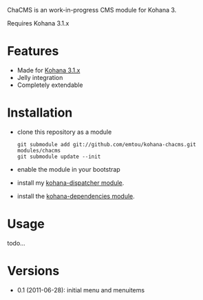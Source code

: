 ChaCMS is an work-in-progress CMS module for Kohana 3.

Requires Kohana 3.1.x

# Features

* Made for [Kohana 3.1.x](http://github.com/kohana/kohana)
* Jelly integration
* Completely extendable

# Installation

* clone this repository as a module

    ```shell
    git submodule add git://github.com/emtou/kohana-chacms.git modules/chacms
    git submodule update --init
    ```

* enable the module in your bootstrap

* install my [kohana-dispatcher module](https://github.com/emtou/kohana-dispatcher).

* install the [kohana-dependencies module](https://github.com/synapsestudios/kohana-dependencies).

# Usage

todo...


# Versions

* 0.1 (2011-06-28): initial menu and menuitems